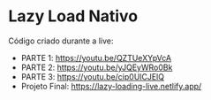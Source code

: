 # Lazy Load Nativo

Código criado durante a live:

- PARTE 1: https://youtu.be/QZTUeXYpVcA
- PARTE 2: https://youtu.be/yJQEyWRo0Bk
- PARTE 3: https://youtu.be/cip0UlCJElQ
- Projeto Final: https://lazy-loading-live.netlify.app/
